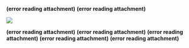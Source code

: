 **(error reading attachment)**
 **(error reading attachment)**

![](IMG_2173.jpeg)

 **(error reading attachment)**
 **(error reading attachment)**
 **(error reading attachment)**
 **(error reading attachment)**
 **(error reading attachment)**